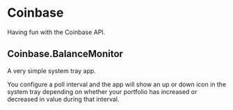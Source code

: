 # Coinbase

Having fun with the Coinbase API.

## Coinbase.BalanceMonitor

A very simple system tray app.

You configure a poll interval and the app will show an up or down icon in the system tray depending on whether your portfolio has increased or decreased in value during that interval.
